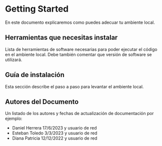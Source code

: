 # Getting Started
En este documento explicaremos como puedes adecuar tu ambiente local.
## Herramientas que necesitas instalar
Lista de herramientas de software necesarias para poder ejecutar el código en el ambiente local. Debe también comentar que versión de software se utilizará.
## Guía de instalación
Esta sección describe el paso a paso para levantar el ambiente local.
## Autores del Documento
Un listado de los autores y fechas de actualización de documentación por ejemplo:
 - Daniel Herrera 17/6/2023 y usuario de red
 - Esteban Toledo 3/3/2023 y usuario de red
 - Diana Patricia 12/12/2022 y usuario de red
